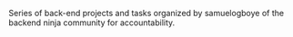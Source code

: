 Series of back-end projects and tasks organized by samuelogboye of the backend ninja community for accountability. 